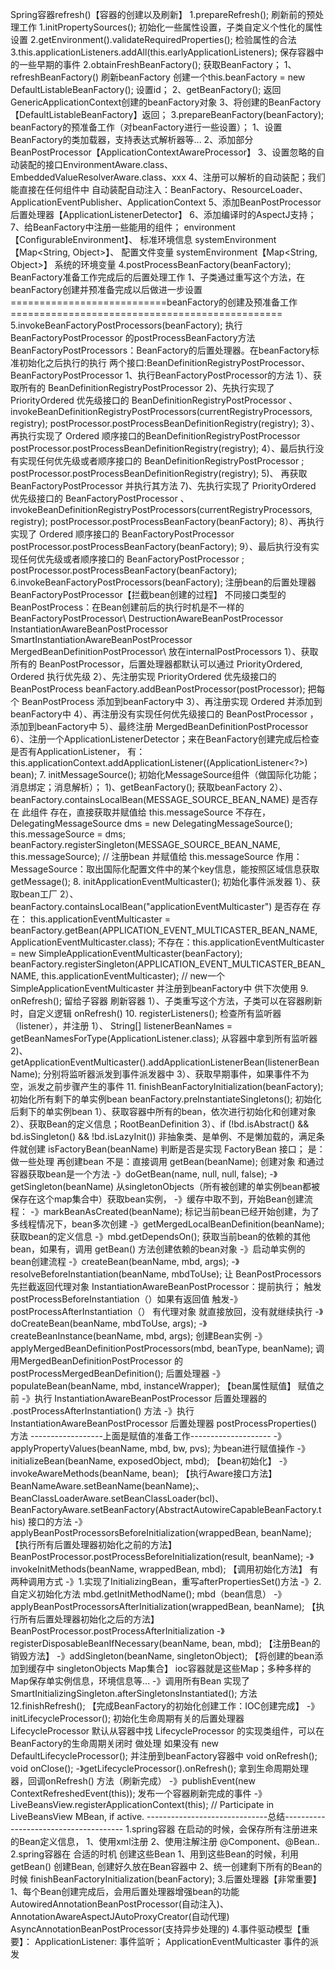 Spring容器refresh()【容器的创建以及刷新】
1.prepareRefresh();  刷新前的预处理工作
    1.initPropertySources(); 初始化一些属性设置，子类自定义个性化的属性设置
    2.getEnvironment().validateRequiredProperties(); 检验属性的合法
    3.this.applicationListeners.addAll(this.earlyApplicationListeners); 保存容器中的一些早期的事件
2.obtainFreshBeanFactory(); 获取BeanFactory；
    1、refreshBeanFactory() 刷新beanFactory
        创建一个this.beanFactory = new DefaultListableBeanFactory();
        设置id；
    2、getBeanFactory(); 返回GenericApplicationContext创建的beanFactory对象
    3、将创建的BeanFactory【DefaultListableBeanFactory】返回；
3.prepareBeanFactory(beanFactory); beanFactory的预准备工作（对beanFactory进行一些设置）；
    1、设置BeanFactory的类加载器，支持表达式解析器等...
    2、添加部分BeanPostProcessor【ApplicationContextAwareProcessor】
    3、设置忽略的自动装配的接口EnvironmentAware.class、EmbeddedValueResolverAware.class、xxx
    4、注册可以解析的自动装配；我们能直接在任何组件中 
        自动装配自动注入：BeanFactory、ResourceLoader、ApplicationEventPublisher、ApplicationContext
    5、添加BeanPostProcessor后置处理器【ApplicationListenerDetector】
    6、添加编译时的AspectJ支持；
    7、给BeanFactory中注册一些能用的组件；
        environment【ConfigurableEnvironment】、 标准环境信息
        systemEnvironment【Map<String, Object>】、 配置文件变量
        systemEnvironment【Map<String, Object>】 系统的环境变量
4.postProcessBeanFactory(beanFactory); BeanFactory准备工作完成后的后置处理工作
    1、子类通过重写这个方法，在beanFactory创建并预准备完成以后做进一步设置
===========================beanFactory的创建及预准备工作===============================================
5.invokeBeanFactoryPostProcessors(beanFactory);  执行 BeanFactoryPostProcessor 的postProcessBeanFactory方法
    BeanFactoryPostProcessors：BeanFactory的后置处理器。在beanFactory标准初始化之后执行的执行
    两个接口:BeanDefinitionRegistryPostProcessor、BeanFactoryPostProcessor
    1、执行BeanFactoryPostProcessor的方法
        1）、获取所有的 BeanDefinitionRegistryPostProcessor
        2)、先执行实现了 PriorityOrdered 优先级接口的 BeanDefinitionRegistryPostProcessor 、   
            invokeBeanDefinitionRegistryPostProcessors(currentRegistryProcessors, registry);
                postProcessor.postProcessBeanDefinitionRegistry(registry);
        3）、再执行实现了 Ordered 顺序接口的BeanDefinitionRegistryPostProcessor
                postProcessor.postProcessBeanDefinitionRegistry(registry);
        4）、最后执行没有实现任何优先级或者顺序接口的 BeanDefinitionRegistryPostProcessor ;
             postProcessor.postProcessBeanDefinitionRegistry(registry);
        5)、 再获取 BeanFactoryPostProcessor 并执行其方法
        7)、先执行实现了 PriorityOrdered 优先级接口的 BeanFactoryPostProcessor 、   
            invokeBeanDefinitionRegistryPostProcessors(currentRegistryProcessors, registry);
                postProcessor.postProcessBeanFactory(beanFactory);
        8）、再执行实现了 Ordered 顺序接口的 BeanFactoryPostProcessor
                postProcessor.postProcessBeanFactory(beanFactory);
        9）、最后执行没有实现任何优先级或者顺序接口的 BeanFactoryPostProcessor ;
             postProcessor.postProcessBeanFactory(beanFactory);
6.invokeBeanFactoryPostProcessors(beanFactory); 注册bean的后置处理器 BeanFactoryPostProcessor【拦截bean创建的过程】 
    不同接口类型的 BeanPostProcess：在Bean创建前后的执行时机是不一样的
    BeanFactoryPostProcessor\ 
    DestructionAwareBeanPostProcessor\
    InstantiationAwareBeanPostProcessor\
    SmartInstantiationAwareBeanPostProcessor\
    MergedBeanDefinitionPostProcessor\  放在internalPostProcessors
    1）、获取所有的 BeanPostProcessor，后置处理器都默认可以通过 PriorityOrdered, Ordered 执行优先级
    2）、先注册实现 PriorityOrdered 优先级接口的 BeanPostProcess
        beanFactory.addBeanPostProcessor(postProcessor); 把每个 BeanPostProcess 添加到beanFactory中
    3）、再注册实现 Ordered 并添加到beanFactory中
    4）、再注册没有实现任何优先级接口的 BeanPostProcessor ， 添加到beanFactory中
    5）、最终注册 MergedBeanDefinitionPostProcessor 
    6）、注册一个ApplicationListenerDetector；来在BeanFactory创建完成后检查是否有ApplicationListener，
        有： this.applicationContext.addApplicationListener((ApplicationListener<?>) bean);
7. initMessageSource(); 初始化MessageSource组件（做国际化功能；消息绑定；消息解析）；
    1)、getBeanFactory(); 获取beanFactory
    2）、beanFactory.containsLocalBean(MESSAGE_SOURCE_BEAN_NAME) 是否存在 此组件
        存在，直接获取并赋值给 this.messageSource
        不存在，DelegatingMessageSource dms = new DelegatingMessageSource(); 
        this.messageSource = dms;
        beanFactory.registerSingleton(MESSAGE_SOURCE_BEAN_NAME, this.messageSource);
        // 注册bean 并赋值给 this.messageSource
        作用：    MessageSource：取出国际化配置文件中的某个key信息，能按照区域信息获取 getMessage();
8. initApplicationEventMulticaster();       初始化事件派发器
    1）、获取bean工厂
    2）、beanFactory.containsLocalBean("applicationEventMulticaster") 是否存在
        存在： this.applicationEventMulticaster = beanFactory.getBean(APPLICATION_EVENT_MULTICASTER_BEAN_NAME, ApplicationEventMulticaster.class);
        不存在：this.applicationEventMulticaster = new SimpleApplicationEventMulticaster(beanFactory);
                beanFactory.registerSingleton(APPLICATION_EVENT_MULTICASTER_BEAN_NAME, this.applicationEventMulticaster);
              // new一个 SimpleApplicationEventMulticaster 并注册到beanFactory中 供下次使用
9. onRefresh();  留给子容器 刷新容器
    1）、子类重写这个方法，子类可以在容器刷新时，自定义逻辑 onRefresh()
10. registerListeners();  检查所有监听器（listener），并注册
    1）、 String[] listenerBeanNames = getBeanNamesForType(ApplicationListener.class);  从容器中拿到所有监听器
    2)、 getApplicationEventMulticaster().addApplicationListenerBean(listenerBeanName); 分别将监听器派发到事件派发器中
    3）、获取早期事件，如果事件不为空，派发之前步骤产生的事件
11. finishBeanFactoryInitialization(beanFactory);       初始化所有剩下的单实例bean
    beanFactory.preInstantiateSingletons();             初始化后剩下的单实例bean
        1）、获取容器中所有的bean，依次进行初始化和创建对象
        2）、获取Bean的定义信息；RootBeanDefinition
        3）、if (!bd.isAbstract() && bd.isSingleton() && !bd.isLazyInit()) 非抽象类、是单例、不是懒加载的，满足条件就创建
            isFactoryBean(beanName) 判断是否是实现 FactoryBean 接口；
                是：做一些处理 再创建bean
                不是：直接调用 getBean(beanName); 创建对象  和通过容器获取bean是一个方法
                    -》doGetBean(name, null, null, false);
                    -》getSingleton(beanName)  从singletonObjects（所有被创建的单实例bean都被保存在这个map集合中）获取bean实例，
                    -》缓存中取不到，开始Bean创建流程：
                    -》markBeanAsCreated(beanName); 标记当前bean已经开始创建，为了多线程情况下，bean多次创建
                    -》getMergedLocalBeanDefinition(beanName);  获取bean的定义信息
                    -》mbd.getDependsOn();           获取当前bean的依赖的其他bean，如果有，调用 getBean() 方法创建依赖的bean对象
                    -》启动单实例的bean创建流程
                        -》createBean(beanName, mbd, args);
                        -》resolveBeforeInstantiation(beanName, mbdToUse);  让 BeanPostProcessors 先拦截返回代理对象
                            InstantiationAwareBeanPostProcessor：提前执行；
                            触发 postProcessBeforeInstantiation（）如果有返回值 触发-》postProcessAfterInstantiation（）
                            有代理对象 就直接放回，没有就继续执行
                        -》doCreateBean(beanName, mbdToUse, args);
                            -》createBeanInstance(beanName, mbd, args);    创建Bean实例
                            -》applyMergedBeanDefinitionPostProcessors(mbd, beanType, beanName);
                                调用MergedBeanDefinitionPostProcessor 的 postProcessMergedBeanDefinition(); 后置处理器 
                            -》populateBean(beanName, mbd, instanceWrapper);   【bean属性赋值】
                                赋值之前
                                -》执行 InstantiationAwareBeanPostProcessor 后置处理器的 .postProcessAfterInstantiation() 方法
                                -》执行 InstantiationAwareBeanPostProcessor 后置处理器 postProcessProperties() 方法
                                ------------------上面是赋值的准备工作--------------------
                                -》applyPropertyValues(beanName, mbd, bw, pvs); 为bean进行赋值操作
                            -》initializeBean(beanName, exposedObject, mbd);       【bean初始化】
                                -》invokeAwareMethods(beanName, bean);           【执行Aware接口方法】 
                                    BeanNameAware.setBeanName(beanName);、
                                    BeanClassLoaderAware.setBeanClassLoader(bcl)、
                                    BeanFactoryAware.setBeanFactory(AbstractAutowireCapableBeanFactory.this) 接口的方法
                                -》applyBeanPostProcessorsBeforeInitialization(wrappedBean, beanName);       【执行所有后置处理器初始化之前的方法】
                                    BeanPostProcessor.postProcessBeforeInitialization(result, beanName);
                                -》invokeInitMethods(beanName, wrappedBean, mbd);            【调用初始化方法】
                                    有两种调用方式
                                    -》1.实现了InitializingBean，重写afterPropertiesSet()方法
                                    -》2.自定义初始化方法  mbd.getInitMethodName(); mbd（bean信息）
                                -》applyBeanPostProcessorsAfterInitialization(wrappedBean, beanName);   【执行所有后置处理器初始化之后的方法】
                                    BeanPostProcessor.postProcessAfterInitialization
                            -》registerDisposableBeanIfNecessary(beanName, bean, mbd);       【注册Bean的销毁方法】
                        -》addSingleton(beanName, singletonObject);          【将创建的bean添加到缓存中 singletonObjects Map集合】
                    ioc容器就是这些Map；多种多样的Map保存单实例信息，环境信息等...
            -》调用所有Bean 实现了 SmartInitializingSingleton.afterSingletonsInstantiated(); 方法
12.finishRefresh();         【完成BeanFactory的初始化创建工作：IOC创建完成】
    -》initLifecycleProcessor();     初始化生命周期有关的后置处理器 LifecycleProcessor
        默认从容器中找 LifecycleProcessor 的实现类组件，可以在BeanFactory的生命周期关闭时 做处理
        如果没有 new DefaultLifecycleProcessor(); 并注册到beanFactory容器中
            void onRefresh();
            void onClose();
    -》getLifecycleProcessor().onRefresh();      拿到生命周期处理器，回调onRefresh() 方法（刷新完成）
    -》publishEvent(new ContextRefreshedEvent(this));  发布一个容器刷新完成的事件
    -》LiveBeansView.registerApplicationContext(this);  // Participate in LiveBeansView MBean, if active.
------------------------------总结--------------------------------------
1.spring容器 在启动的时候，会保存所有注册进来的Bean定义信息，
    1、使用xml注册 <bean>
    2、使用注解注册 @Component、@Bean..
2.spring容器在 合适的时机 创建这些Bean
    1、用到这些Bean的时候，利用getBean() 创建Bean, 创建好久放在Bean容器中
    2、统一创建剩下所有的Bean的时候 finishBeanFactoryInitialization(beanFactory);
3.后置处理器【非常重要】
    1、每个Bean创建完成后，会用后置处理器增强bean的功能 
        AutowiredAnnotationBeanPostProcessor(自动注入)、
        AnnotationAwareAspectJAutoProxyCreator(自动代理)
        AsyncAnnotationBeanPostProcessor(支持异步处理的)
4.事件驱动模型【重要】：
    ApplicationListener: 事件监听；
    ApplicationEventMulticaster 事件的派发